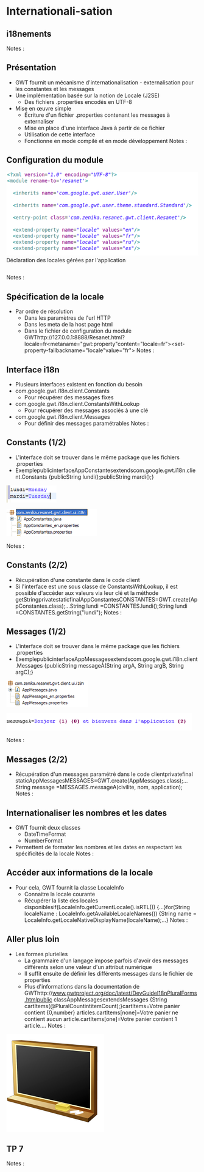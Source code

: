 # Internationali-sation

<!-- .slide: class="page-title" -->



## i18nements

Notes :




## Présentation

- GWT fournit un mécanisme d'internationalisation - externalisation pour les constantes et les messages
- Une implémentation basée sur la notion de Locale (J2SE)
	- Des fichiers .properties encodés en UTF-8
- Mise en œuvre simple
	- Écriture d'un fichier .properties contenant les messages à externaliser
	- Mise en place d'une interface Java à partir de ce fichier
	- Utilisation de cette interface
	- Fonctionne en mode compilé et en mode développement
Notes :




## Configuration du module


![](ressources/images/GWT_-_08_-_Internationalisation-1000000000000214000000E99DAB289C.png)
Déclaration des locales gérées par l'application

```

```

Notes :




## Spécification de la locale

- Par ordre de résolution
	- Dans les paramètres de l'url HTTP
	- Dans les meta de la host page html
	- Dans le fichier de configuration du module GWThttp://127.0.0.1:8888/Resanet.html?locale=fr<metaname="gwt:property"content="locale=fr"><set-property-fallbackname="locale"value="fr">
Notes :




## Interface i18n

- Plusieurs interfaces existent en fonction du besoin
- com.google.gwt.i18n.client.Constants
	- Pour récupérer des messages fixes
- com.google.gwt.i18n.client.ConstantsWithLookup
	- Pour récupérer des messages associés à une clé
- com.google.gwt.i18n.client.Messages
	- Pour définir des messages paramétrables
Notes :




## Constants (1/2)

- L'interface doit se trouver dans le même package que les fichiers .properties
- ExemplepublicinterfaceAppConstantesextendscom.google.gwt.i18n.client.Constants {publicString lundi();publicString mardi();}

![](ressources/images/GWT_-_08_-_Internationalisation-10000000000000830000002DB37638D3.png)


![](ressources/images/GWT_-_08_-_Internationalisation-10000000000000EE000000479C65657A.png)

Notes :




## Constants (2/2)

- Récupération d'une constante dans le code client
- Si l'interface est une sous classe de ConstantsWithLookup, il est possible d'accéder aux valeurs via leur clé et la méthode getStringprivatestaticfinalAppConstantesCONSTANTES=GWT.create(AppConstantes.class);…String lundi =CONSTANTES.lundi();String lundi =CONSTANTES.getString("lundi");
Notes :




## Messages (1/2)

- L'interface doit se trouver dans le même package que les fichiers .properties
- ExemplepublicinterfaceAppMessagesextendscom.google.gwt.i18n.client.Messages {publicString messageA(String argA, String argB, String argC);}

![](ressources/images/GWT_-_08_-_Internationalisation-10000000000000D7000000447C43D382.png)


![](ressources/images/GWT_-_08_-_Internationalisation-10000000000001E70000002D24D00058.png)

Notes :




## Messages (2/2)

- Récupération d'un messages paramétré dans le code clientprivatefinal staticAppMessagesMESSAGES=GWT.create(AppMessages.class);…String message =MESSAGES.messageA(civilite, nom, application);
Notes :




## Internationaliser les nombres et les dates

- GWT fournit deux classes
	- DateTimeFormat
	- NumberFormat
- Permettent de formater les nombres et les dates en respectant les spécificités de la locale
Notes :




## Accéder aux informations de la locale

- Pour cela, GWT fournit la classe LocaleInfo
	- Connaitre la locale courante
	- Récupérer la liste des locales disponiblesif(LocaleInfo.getCurrentLocale().isRTL()) {...}for(String localeName : LocaleInfo.getAvailableLocaleNames()) {String name = LocaleInfo.getLocaleNativeDisplayName(localeName);...}
Notes :




## Aller plus loin

- Les formes plurielles
	- La grammaire d'un langage impose parfois d'avoir des messages différents selon une valeur d'un attribut numérique
	- Il suffit ensuite de définir les différents messages dans le fichier de properties
	- Plus d'informations dans la documentation de GWThttp://www.gwtproject.org/doc/latest/DevGuideI18nPluralForms.htmlpublic classAppMessagesextendsMessages {String cartItems(@PluralCountintitemCount);}cartItems=Votre panier contient {0,number} articles.cartItems[none]=Votre panier ne contient aucun article.cartItems[one]=Votre panier contient 1 article....
Notes :






![](ressources/images/GWT_-_08_-_Internationalisation-10000201000001000000010037A4F079.png)
## TP 7

Notes :




<!-- .slide: class="page-questions" -->



<!-- .slide: class="page-tp1" -->